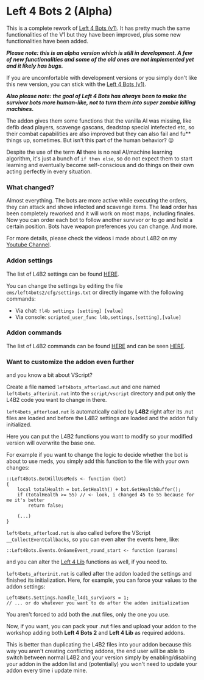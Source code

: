 # Left 4 Bots 2 (Alpha)
This is a complete rework of [Left 4 Bots (v1)](https://github.com/smilz0/Left4Bots/tree/V1). It has pretty much the same functionalities of the V1 but they have been improved, plus some new functionalities have been added.

***Please note: this is an alpha version which is still in development. A few of new functionalities and some of the old ones are not implemented yet and it likely has bugs.***

If you are uncomfortable with development versions or you simply don't like this new version, you can stick with the [Left 4 Bots (v1)](https://steamcommunity.com/sharedfiles/filedetails/?id=2279814689).

***Also please note: the goal of Left 4 Bots has always been to make the survivor bots more human-like, not to turn them into super zombie killing machines.***

The addon gives them some functions that the vanilla AI was missing, like defib dead players, scavenge gascans, deadstop special intefected etc, so their combat capabilities are also improved but they can also fail and fu** things up, sometimes. But isn't this part of the human behavior? :stuck_out_tongue:

Despite the use of the term **AI** there is no real AI/machine learning algorithm, it's just a bunch of `if then else`, so do not expect them to start learning and eventually become self-conscious and do things on their own acting perfectly in every situation.


### What changed?
Almost everything. The bots are more active while executing the orders, they can attack and shove infected and scavenge items. The **lead** order has been completely reworked and it will work on most maps, including finales. Now you can order each bot to follow another survivor or to go and hold a certain position. Bots have weapon preferences you can change. And more.

For more details, please check the videos i made about L4B2 on my [Youtube Channel](https://www.youtube.com/channel/UCS5k0e5UJr_GklgCd1j89Yg).


### Addon settings
The list of L4B2 settings can be found [HERE](https://github.com/smilz0/Left4Bots/blob/main/root/scripts/vscripts/left4bots_settings.nut).

You can change the settings by editing the file `ems/left4bots2/cfg/settings.txt` or directly ingame with the following commands:
- Via chat: `!l4b settings [setting] [value]`
- Via console: `scripted_user_func l4b,settings,[setting],[value]`


### Addon commands
The list of L4B2 commands can be found [HERE](https://github.com/smilz0/Left4Bots/blob/main/COMMANDS.md) and can be seen [HERE](https://www.youtube.com/playlist?list=PLFEEMMIutAbsDQHsp6sMLiAo2l5682lqi).


### Want to customize the addon even further
and you know a bit about VScript?

Create a file named `left4bots_afterload.nut` and one named `left4bots_afterinit.nut` into the `script/vscript` directory and put only the L4B2 code you want to change in there.

`left4bots_afterload.nut` is automatically called by **L4B2** right after its .nut files are loaded and before the L4B2 settings are loaded and the addon fully initialized.

Here you can put the L4B2 functions you want to modify so your modified version will overwrite the base one.

For example if you want to change the logic to decide whether the bot is about to use meds, you simply add this function to the file with your own changes:

```nut
::Left4Bots.BotWillUseMeds <- function (bot)
{
	local totalHealth = bot.GetHealth() + bot.GetHealthBuffer();
	if (totalHealth >= 55) // <- look, i changed 45 to 55 because for me it's better
		return false;
	
	(...)
}
```

`left4bots_afterload.nut` is also called before the VScript `__CollectEventCallbacks`, so you can even alter the events here, like:

```nut
::Left4Bots.Events.OnGameEvent_round_start <- function (params)
```

and you can alter the [Left 4 Lib](https://github.com/smilz0/Left4Lib) functions as well, if you need to.

`left4bots_afterinit.nut` is called after the addon loaded the settings and finished its initialization. Here, for example, you can force your values to the addon settings:

```nut
Left4Bots.Settings.handle_l4d1_survivors = 1;
// ... or do whatever you want to do after the addon initialization
```

You aren't forced to add both the .nut files, only the one you use.

Now, if you want, you can pack your .nut files and upload your addon to the workshop adding both **Left 4 Bots 2** and **Left 4 Lib** as required addons.

This is better than duplicating the L4B2 files into your addon because this way you aren't creating conflicting addons, the end user will be able to switch between normal L4B2 and your version simply by enabling/disabling your addon in the addon list and (potentially) you won't need to update your addon every time i update mine.
